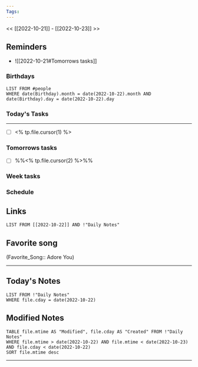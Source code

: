 ```yaml
---
Tags:
---
```

<< [[2022-10-21]] - [[2022-10-23]] >>
## Reminders
- ![[2022-10-21#Tomorrows tasks]]
### Birthdays
```dataview
LIST FROM #people 
WHERE date(Birthday).month = date(2022-10-22).month AND date(Birthday).day = date(2022-10-22).day

```
### Today's Tasks
---
- [ ] <% tp.file.cursor(1) %>



### Tomorrows tasks
- [ ] %%<% tp.file.cursor(2) %>%%
### Week tasks
### Schedule

## Links
```dataview
LIST FROM [[2022-10-22]] AND !"Daily Notes"
```
## Favorite song
(Favorite_Song:: Adore You)
___
## Today's Notes
```dataview
LIST FROM !"Daily Notes"
WHERE file.cday = date(2022-10-22)
```
## Modified Notes
```dataview
TABLE file.mtime AS "Modified", file.cday AS "Created" FROM !"Daily Notes" 
WHERE file.mtime > date(2022-10-22) AND file.mtime < date(2022-10-23) AND file.cday < date(2022-10-22)
SORT file.mtime desc
```
___
